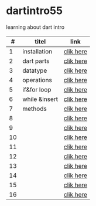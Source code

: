 # dartintro55
 learning about dart intro

|   #|  titel |  link |   
|---|---|---|
|  1 | installation   |  [clik here](./classes/class1.md) |  
|  2|   dart parts|  [clik here](./classes//class2.md) |  
|  3|  datatype |  [clik here](./classes//class3.md) |
|  4|  operations |  [clik here](./classes//class4.md) |
|  5|  if&for loop |  [clik here](./classes//class5.md) |
|  6|  while &insert |  [clik here](./classes//class6.md) |
|  7|  methods |  [clik here](./classes/class7.md) |
|  8|   |  [clik here]() |
|  9|   |  [clik here]() |
|  10|   |  [clik here]() |
|  11|   |  [clik here]() |
|  12|   |  [clik here]() |
|  13|   |  [clik here]() |
|  14|   |  [clik here]() |
|  15|   |  [clik here]() |
|  16|   |  [clik here]() |
